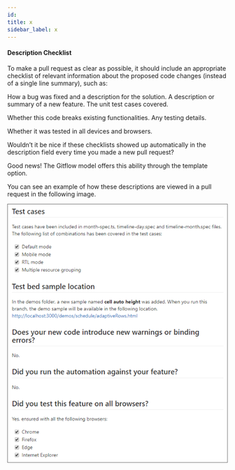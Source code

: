 ```yaml
---
id: 
title: x
sidebar_label: x
---
```


#### Description Checklist


To make a pull request as clear as possible, it should include an appropriate checklist of relevant information about the proposed code changes (instead of a single line summary), such as:

How a bug was fixed and a description for the solution.
A description or summary of a new feature.
The unit test cases covered.

Whether this code breaks existing functionalities.
Any testing details.

Whether it was tested in all devices and browsers.

Wouldn’t it be nice if these checklists showed up automatically in the description field every time you made a new pull request?


Good news! The Gitflow model offers this ability through the template option.



You can see an example of how these descriptions are viewed in a pull request in the following image.


![xxx](https://raw.githubusercontent.com/ChickenKyiv/awesome-git-article/master/img/PR/template/Test-Cases.png)
